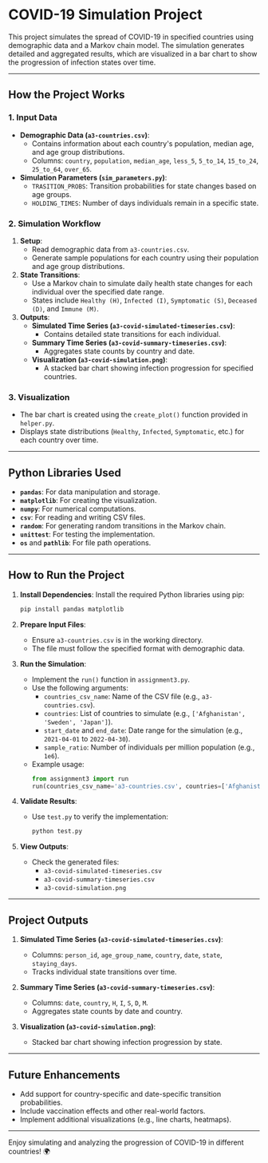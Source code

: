 # COVID-19 Simulation Project

This project simulates the spread of COVID-19 in specified countries using demographic data and a Markov chain model. The simulation generates detailed and aggregated results, which are visualized in a bar chart to show the progression of infection states over time.

---

## How the Project Works

### 1. **Input Data**
- **Demographic Data (`a3-countries.csv`)**:
  - Contains information about each country's population, median age, and age group distributions.
  - Columns: `country`, `population`, `median_age`, `less_5`, `5_to_14`, `15_to_24`, `25_to_64`, `over_65`.
- **Simulation Parameters (`sim_parameters.py`)**:
  - `TRASITION_PROBS`: Transition probabilities for state changes based on age groups.
  - `HOLDING_TIMES`: Number of days individuals remain in a specific state.

### 2. **Simulation Workflow**
1. **Setup**:
   - Read demographic data from `a3-countries.csv`.
   - Generate sample populations for each country using their population and age group distributions.
2. **State Transitions**:
   - Use a Markov chain to simulate daily health state changes for each individual over the specified date range.
   - States include `Healthy (H)`, `Infected (I)`, `Symptomatic (S)`, `Deceased (D)`, and `Immune (M)`.
3. **Outputs**:
   - **Simulated Time Series (`a3-covid-simulated-timeseries.csv`)**:
     - Contains detailed state transitions for each individual.
   - **Summary Time Series (`a3-covid-summary-timeseries.csv`)**:
     - Aggregates state counts by country and date.
   - **Visualization (`a3-covid-simulation.png`)**:
     - A stacked bar chart showing infection progression for specified countries.

### 3. **Visualization**
- The bar chart is created using the `create_plot()` function provided in `helper.py`.
- Displays state distributions (`Healthy`, `Infected`, `Symptomatic`, etc.) for each country over time.

---

## Python Libraries Used

- **`pandas`**: For data manipulation and storage.
- **`matplotlib`**: For creating the visualization.
- **`numpy`**: For numerical computations.
- **`csv`**: For reading and writing CSV files.
- **`random`**: For generating random transitions in the Markov chain.
- **`unittest`**: For testing the implementation.
- **`os`** and **`pathlib`**: For file path operations.

---

## How to Run the Project

1. **Install Dependencies**:
   Install the required Python libraries using pip:
   ```bash
   pip install pandas matplotlib
   ```

2. **Prepare Input Files**:
   - Ensure `a3-countries.csv` is in the working directory.
   - The file must follow the specified format with demographic data.

3. **Run the Simulation**:
   - Implement the `run()` function in `assignment3.py`.
   - Use the following arguments:
     - `countries_csv_name`: Name of the CSV file (e.g., `a3-countries.csv`).
     - `countries`: List of countries to simulate (e.g., `['Afghanistan', 'Sweden', 'Japan']`).
     - `start_date` and `end_date`: Date range for the simulation (e.g., `2021-04-01` to `2022-04-30`).
     - `sample_ratio`: Number of individuals per million population (e.g., `1e6`).
   - Example usage:
     ```python
     from assignment3 import run
     run(countries_csv_name='a3-countries.csv', countries=['Afghanistan', 'Sweden'], start_date='2021-04-01', end_date='2022-04-30', sample_ratio=1e6)
     ```

4. **Validate Results**:
   - Use `test.py` to verify the implementation:
     ```bash
     python test.py
     ```

5. **View Outputs**:
   - Check the generated files:
     - `a3-covid-simulated-timeseries.csv`
     - `a3-covid-summary-timeseries.csv`
     - `a3-covid-simulation.png`

---

## Project Outputs

1. **Simulated Time Series (`a3-covid-simulated-timeseries.csv`)**:
   - Columns: `person_id`, `age_group_name`, `country`, `date`, `state`, `staying_days`.
   - Tracks individual state transitions over time.

2. **Summary Time Series (`a3-covid-summary-timeseries.csv`)**:
   - Columns: `date`, `country`, `H`, `I`, `S`, `D`, `M`.
   - Aggregates state counts by date and country.

3. **Visualization (`a3-covid-simulation.png`)**:
   - Stacked bar chart showing infection progression by state.

---

## Future Enhancements

- Add support for country-specific and date-specific transition probabilities.
- Include vaccination effects and other real-world factors.
- Implement additional visualizations (e.g., line charts, heatmaps).

---

Enjoy simulating and analyzing the progression of COVID-19 in different countries! 🌍
